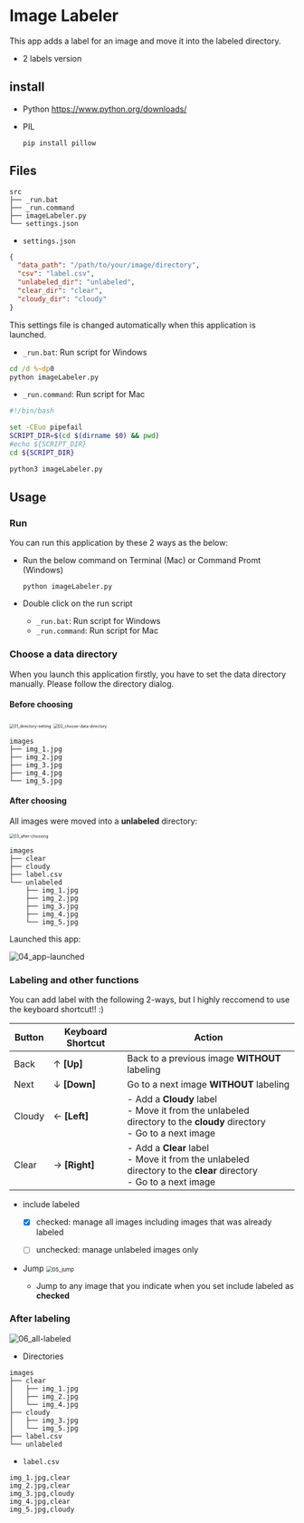 # Image Labeler

This app adds a label for an image and move it into the labeled directory. 

- 2 labels version



## install

- Python
  https://www.python.org/downloads/

- PIL
  ```
  pip install pillow
  ```



## Files

```
src
├── _run.bat
├── _run.command
├── imageLabeler.py
└── settings.json
```



- `settings.json`

```json
{
  "data_path": "/path/to/your/image/directory",
  "csv": "label.csv",
  "unlabeled_dir": "unlabeled",
  "clear_dir": "clear",
  "cloudy_dir": "cloudy"
}
```

This settings file is changed automatically when this application is launched. 



- `_run.bat`: Run script for Windows

```bat
cd /d %~dp0
python imageLabeler.py
```



- `_run.command`: Run script for Mac

```bash
#!/bin/bash

set -CEuo pipefail
SCRIPT_DIR=$(cd $(dirname $0) && pwd)
#echo ${SCRIPT_DIR}
cd ${SCRIPT_DIR}

python3 imageLabeler.py
```



## Usage

### Run

You can run this application by these 2 ways as the below: 

- Run the below command on Terminal (Mac) or Command Promt (Windows)
  ```
  python imageLabeler.py
  ```

- Double click on the run script
  - `_run.bat`: Run script for Windows
  - `_run.command`: Run script for Mac



### Choose a data directory

When you launch this application firstly, you have to set the data directory manually. 
Please follow the directory dialog. 

#### Before choosing

<img src="data/01_directory-setting.png" alt="01_directory-setting" style="zoom:50%;" />

<img src="data/02_choose-data-directory.png" alt="02_choose-data-directory" style="zoom:50%;" />

```
images
├── img_1.jpg
├── img_2.jpg
├── img_3.jpg
├── img_4.jpg
└── img_5.jpg
```



#### After choosing

All images were moved into a **unlabeled** directory: 

<img src="data/03_after-choosing.png" alt="03_after-choosing" style="zoom:50%;" />

```
images
├── clear
├── cloudy
├── label.csv
└── unlabeled
    ├── img_1.jpg
    ├── img_2.jpg
    ├── img_3.jpg
    ├── img_4.jpg
    └── img_5.jpg
```



Launched this app: 

![04_app-launched](data/04_app-launched.png)



### Labeling and other functions

You can add label with the following 2-ways, but I highly reccomend to use the keyboard shortcut!! :)

| Button | Keyboard Shortcut | Action                                                       |
| ------ | ----------------- | ------------------------------------------------------------ |
| Back   | ↑  **[Up]**       | Back to a previous image **WITHOUT** labeling                |
| Next   | ↓  **[Down]**     | Go to a next image **WITHOUT** labeling                      |
| Cloudy | ← **[Left]**      | - Add a **Cloudy** label<br />- Move it from the unlabeled directory to the **cloudy** directory<br />- Go to a next image |
| Clear  | → **[Right]**     | - Add a **Clear** label<br />- Move it from the unlabeled directory to the **clear** directory<br />- Go to a next image |

- include labeled

  - [x] checked: manage all images including images that was already labeled

  - [ ] unchecked: manage unlabeled images only

- Jump
  <img src="data/05_jump.png" alt="05_jump" style="zoom:67%;" />
  - Jump to any image that you indicate when you set include labeled as **checked**



### After labeling

![06_all-labeled](data/06_all-labeled.png)



- Directories

```
images
├── clear
│   ├── img_1.jpg
│   ├── img_2.jpg
│   └── img_4.jpg
├── cloudy
│   ├── img_3.jpg
│   └── img_5.jpg
├── label.csv
└── unlabeled
```



- `label.csv`

```
img_1.jpg,clear
img_2.jpg,clear
img_3.jpg,cloudy
img_4.jpg,clear
img_5.jpg,cloudy
```



